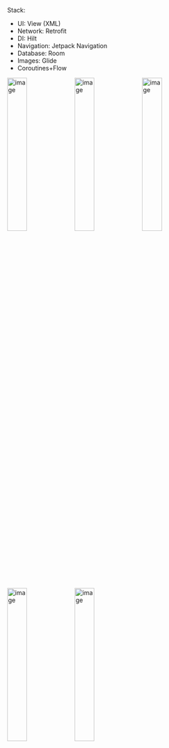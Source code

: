 Stack:
- UI: View (XML)
- Network: Retrofit
- DI: Hilt
- Navigation: Jetpack Navigation
- Database: Room
- Images: Glide
- Coroutines+Flow


<img src="https://github.com/user-attachments/assets/eb6ffff6-5ebe-47aa-b3b7-c389c3fb8cbc" alt="image" width="30%"/>
<img src="https://github.com/user-attachments/assets/58cb02fe-8c39-433b-877e-7bc7dc2276c4" alt="image" width="30%"/>
<img src="https://github.com/user-attachments/assets/b67bda74-8b19-4407-b833-6077824c5d3d" alt="image" width="30%"/>
<img src="https://github.com/user-attachments/assets/6778a6c0-beb5-4f03-a75a-8bd99c8b6b0e" alt="image" width="30%"/>
<img src="https://github.com/user-attachments/assets/17b6c121-5df4-4c87-a95b-7567dfaa33c5" alt="image" width="30%"/>


